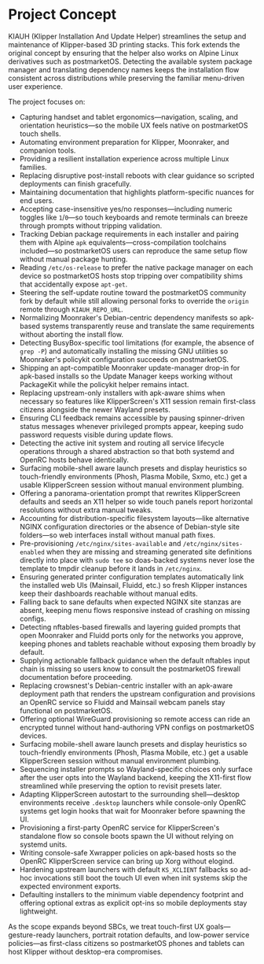 # Project Concept

KIAUH (Klipper Installation And Update Helper) streamlines the setup and maintenance of Klipper-based 3D printing stacks. This fork extends the original concept by ensuring that the helper also works on Alpine Linux derivatives such as postmarketOS. Detecting the available system package manager and translating dependency names keeps the installation flow consistent across distributions while preserving the familiar menu-driven user experience.

The project focuses on:

- Capturing handset and tablet ergonomics—navigation, scaling, and orientation heuristics—so the mobile UX feels native on postmarketOS touch shells.
- Automating environment preparation for Klipper, Moonraker, and companion tools.
- Providing a resilient installation experience across multiple Linux families.
- Replacing disruptive post-install reboots with clear guidance so scripted deployments can finish gracefully.
- Maintaining documentation that highlights platform-specific nuances for end users.
- Accepting case-insensitive yes/no responses—including numeric toggles like `1`/`0`—so touch keyboards and remote terminals
  can breeze through prompts without tripping validation.
- Tracking Debian package requirements in each installer and pairing them with Alpine `apk` equivalents—cross-compilation toolchains included—so postmarketOS users can reproduce the same setup flow without manual package hunting.
- Reading `/etc/os-release` to prefer the native package manager on each device so postmarketOS hosts stop tripping over compatibility shims that accidentally expose `apt-get`.
- Steering the self-update routine toward the postmarketOS community fork by default while still allowing personal forks to override the `origin` remote through `KIAUH_REPO_URL`.
- Normalizing Moonraker's Debian-centric dependency manifests so apk-based systems transparently reuse and translate the same requirements without aborting the install flow.
- Detecting BusyBox-specific tool limitations (for example, the absence of `grep -P`) and automatically installing the missing GNU utilities so Moonraker's policykit configuration succeeds on postmarketOS.
- Shipping an apt-compatible Moonraker update-manager drop-in for apk-based installs so the Update Manager keeps working without PackageKit while the policykit helper remains intact.
- Replacing upstream-only installers with apk-aware shims when necessary so features like KlipperScreen's X11 session remain first-class citizens alongside the newer Wayland presets.
- Ensuring CLI feedback remains accessible by pausing spinner-driven status messages whenever privileged prompts appear, keeping sudo password requests visible during update flows.
- Detecting the active init system and routing all service lifecycle operations through a shared abstraction so that both systemd and OpenRC hosts behave identically.
- Surfacing mobile-shell aware launch presets and display heuristics so touch-friendly environments (Phosh, Plasma Mobile, Sxmo, etc.) get a usable KlipperScreen session without manual environment plumbing.
- Offering a panorama-orientation prompt that rewrites KlipperScreen defaults and seeds an X11 helper so wide touch panels report horizontal resolutions without extra manual tweaks.
- Accounting for distribution-specific filesystem layouts—like alternative NGINX configuration directories or the absence of Debian-style site folders—so web interfaces install without manual path fixes.
- Pre-provisioning `/etc/nginx/sites-available` and `/etc/nginx/sites-enabled` when they are missing and streaming generated site definitions directly into place with `sudo tee` so doas-backed systems never lose the template to tmpdir cleanup before it lands in `/etc/nginx`.
- Ensuring generated printer configuration templates automatically link the installed web UIs (Mainsail, Fluidd, etc.) so fresh Klipper instances keep their dashboards reachable without manual edits.
- Falling back to sane defaults when expected NGINX site stanzas are absent, keeping menu flows responsive instead of crashing on missing configs.
- Detecting nftables-based firewalls and layering guided prompts that open Moonraker and Fluidd ports only for the networks you approve, keeping phones and tablets reachable without exposing them broadly by default.
- Supplying actionable fallback guidance when the default nftables input chain is missing so users know to consult the postmarketOS firewall documentation before proceeding.
- Replacing crowsnest's Debian-centric installer with an apk-aware deployment path that renders the upstream configuration and provisions an OpenRC service so Fluidd and Mainsail webcam panels stay functional on postmarketOS.
- Offering optional WireGuard provisioning so remote access can ride an encrypted tunnel without hand-authoring VPN configs on postmarketOS devices.
- Surfacing mobile-shell aware launch presets and display heuristics so touch-friendly environments (Phosh, Plasma Mobile, etc.) get a usable KlipperScreen session without manual environment plumbing.
- Sequencing installer prompts so Wayland-specific choices only surface after the user opts into the Wayland backend, keeping the X11-first flow streamlined while preserving the option to revisit presets later.
- Adapting KlipperScreen autostart to the surrounding shell—desktop environments receive `.desktop` launchers while console-only OpenRC systems get login hooks that wait for Moonraker before spawning the UI.
- Provisioning a first-party OpenRC service for KlipperScreen's standalone flow so console boots spawn the UI without relying on systemd units.
- Writing console-safe Xwrapper policies on apk-based hosts so the OpenRC KlipperScreen service can bring up Xorg without elogind.
- Hardening upstream launchers with default `KS_XCLIENT` fallbacks so ad-hoc invocations still boot the touch UI even when init systems skip the expected environment exports.
- Defaulting installers to the minimum viable dependency footprint and offering optional extras as explicit opt-ins so mobile deployments stay lightweight.

As the scope expands beyond SBCs, we treat touch-first UX goals—gesture-ready launchers, portrait rotation defaults, and low-power service policies—as first-class citizens so postmarketOS phones and tablets can host Klipper without desktop-era compromises.
